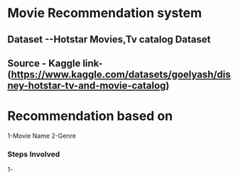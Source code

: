 # Movie Recommendation system 
## Dataset --Hotstar Movies,Tv catalog Dataset 
## Source - Kaggle link-(https://www.kaggle.com/datasets/goelyash/disney-hotstar-tv-and-movie-catalog)

# Recommendation based on
1-Movie Name
2-Genre

### Steps Involved
1-
